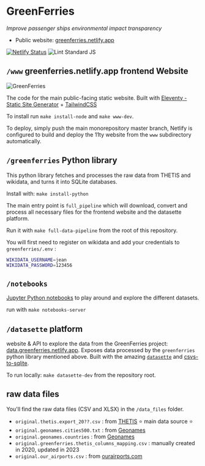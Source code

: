 # GreenFerries

*Improve passenger ships environmental impact transparency*

- Public website: [greenferries.netlify.app](https://greenferries.netlify.app)

[![Netlify Status](https://api.netlify.com/api/v1/badges/214d136b-2a50-41c0-b028-643e8352c1b6/deploy-status)](https://app.netlify.com/sites/greenferries/deploys)
![Lint Standard JS](https://github.com/greenferries/greenferries/workflows/Lint%20Standard%20JS/badge.svg)


## `/www` greenferries.netlify.app frontend Website

![GreenFerries](https://i.imgur.com/7RVgLVD.jpg)

The code for the main public-facing static website. Built with [Eleventy - Static Site Generator](https://www.11ty.dev/docs/) + [TailwindCSS](https://tailwindcss.com/)

To install run `make install-node` and `make www-dev`.

To deploy, simply push the main monorepository master branch, Netlify is configured to
build and deploy the 11ty website from the `www` subdirectory automatically.


## `/greenferries` Python library

This python library fetches and processes the raw data from THETIS and wikidata, and turns it into SQLite databases.

Install with: `make install-python`

The main entry point is `full_pipeline` which will download, convert and process all necessary files for the frontend website and the datasette platform.

Run it with `make full-data-pipeline` from the root of this repository.

You will first need to register on wikidata and add your credentials to `greenferries/.env` :

```sh
WIKIDATA_USERNAME=jean
WIKIDATA_PASSWORD=123456
```

## `/notebooks`

[Jupyter Python notebooks]((https://jupyter-notebook.readthedocs.io/en/stable/)) to play around and explore the different datasets.

run with `make notebooks-server`


## `/datasette` platform

website & API to explore the data from the GreenFerries project: [data.greenferries.netlify.app](https://data.greenferries.netlify.app). Exposes data processed by the `greenferries` python library mentioned above. Built with the amazing [`datasette`](https://github.com/simonw/datasette) and [csvs-to-sqlite](https://github.com/simonw/csvs-to-sqlite).

To run locally: `make datasette-dev` from the repository root.

## raw data files

You'll find the raw data files (CSV and XLSX) in the `/data_files` folder.

- `original.thetis.export_20??.csv` : from [THETIS](https://mrv.emsa.europa.eu/#public/emission-report) ⭐️ main data source ⭐️
- `original.geonames.cities500.txt` : from [Geonames](https://download.geonames.org/export/dump/)
- `original.geonames.countries` : from [Geonames](https://download.geonames.org/export/dump/)
- `original.greenferries.thetis_columns_mapping.csv` : manually created in 2020, updated in 2023
- `original.our_airports.csv` : from [ourairports.com](https://ourairports.com/data/)
